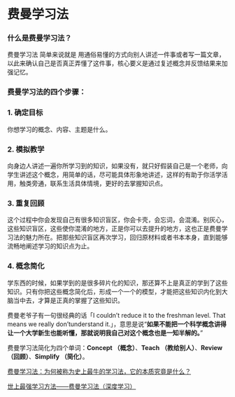# 费曼学习法

### 什么是费曼学习法？

费曼学习法 简单来说就是 用通俗易懂的方式向别人讲述一件事或者写一篇文章，以此来确认自己是否真正弄懂了这件事，核心要义是通过复述概念并反馈结果来加强记忆。

### 费曼学习法的四个步骤：
### 1. 确定目标

你想学习的概念、内容、主题是什么。

### 2. 模拟教学

向身边人讲述一遍你所学习到的知识，如果没有，就只好假装自己是一个老师，向学生讲述这个概念，用简单的话，尽可能具体形象地讲述，这样的有助于你活学活用，触类旁通，联系生活具体情境，更好的去掌握知识点。

### 3. 重复回顾

这个过程中你会发现自己有很多知识盲区，你会卡壳，会忘词，会混淆。别灰心，这些知识盲区，这些使你混淆的地方，正是你可以去提升的地方，这也正是费曼学习法的魅力所在。把那些知识盲区再次学习，回归原材料或者书本本身，直到能够流畅地阐述学习的知识点为止。

### 4. 概念简化

学东西的时候，如果学到的是很多碎片化的知识，那还算不上是真正的学到了这些知识。只有你把这些概念简化后，形成一个一个的模型，才能把这些知识内化到大脑当中去，才算是正真的掌握了这些知识。

费曼老爷子有一句很经典的话「I couldn’t reduce it to the freshman level. That means we really don’tunderstand it.」，意思是说“**如果不能把一个科学概念讲得让一个大学新生也能听懂，那就说明我自己对这个概念也是一知半解的。**”

费曼学习法简化为四个单词：**Concept （概念）**、**Teach （教给别人）**、**Review （回顾）**、**Simplify （简化）**。

[费曼学习法：为何被称为史上最牛的学习法，它的本质究竟是什么？](https://zhuanlan.zhihu.com/p/88209825)

[世上最强学习方法——费曼学习法（深度学习）](https://zhuanlan.zhihu.com/p/152547764)

